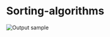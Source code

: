 # Sorting-algorithms
![Output sample](https://github.com/roopekj/Sorting-algorithms/raw/master/animation.gif)
